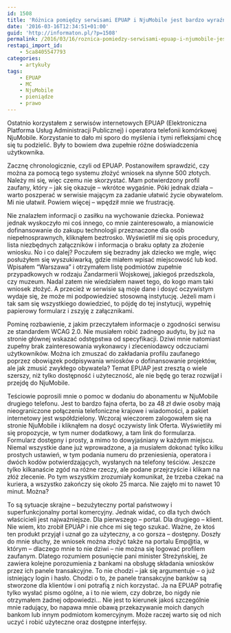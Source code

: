 ```yaml
---
id: 1508
title: 'Różnica pomiędzy serwisami EPUAP i NjuMobile jest bardzo wyraźna'
date: '2016-03-16T12:34:51+01:00'
guid: 'http://informaton.pl/?p=1508'
permalink: /2016/03/16/roznica-pomiedzy-serwisami-epuap-i-njumobile-jest-bardzo-wyrazna/
restapi_import_id:
    - 5ca8405547793
categories:
    - artykuły
tags:
    - EPUAP
    - MC
    - NjuMobile
    - pieniądze
    - prawo
---
```


Ostatnio korzystałem z serwisów internetowych EPUAP (Elektroniczna Platforma Usług Administracji Publicznej) i operatora telefonii komórkowej NjuMobile. Korzystanie to dało mi sporo do myślenia i tymi refleksjami chcę się tu podzielić. Były to bowiem dwa zupełnie różne doświadczenia użytkownika.

Zacznę chronologicznie, czyli od EPUAP. Postanowiłem sprawdzić, czy można za pomocą tego systemu złożyć wniosek na słynne 500 złotych. Należy mi się, więc czemu nie skorzystać. Mam potwierdzony profil zaufany, który – jak się okazuje – wkrótce wygaśnie. Póki jednak działa – warto poszperać w serwisie mającym za zadanie ułatwić życie obywatelom. Mi nie ułatwił. Powiem więcej – wpędził mnie we frustrację.

Nie znalazłem informacji o zasiłku na wychowanie dziecka. Ponieważ jednak wyskoczyło mi coś innego, co mnie zainteresowało, a mianowicie dofinansowanie do zakupu technologii przeznaczone dla osób niepełnosprawnych, kliknąłem beztrosko. Wyświetlił mi się opis procedury, lista niezbędnych załączników i informacja o braku opłaty za złożenie wniosku. No i co dalej? Poczułem się bezradny jak dziecko we mgle, więc posłużyłem się wyszukiwarką, gdzie miałem wpisać miejscowość lub kod. Wpisałem “Warszawa” i otrzymałem listę podmiotów zupełnie przypadkowych w rodzaju Żandarmerii Wojskowej, jakiegoś przedszkola, czy muzeum. Nadal zatem nie wiedziałem nawet tego, do kogo mam taki wniosek złożyć. A przecież w serwisie są moje dane i dosyć oczywistym wydaje się, że może mi podpowiedzieć stosowną instytucję. Jeżeli mam i tak sam się wszystkiego dowiedzieć, to pójdę do tej instytucji, wypełnię papierowy formularz i zszyję z załącznikami.

Pominę rozbawienie, z jakim przeczytałem informacje o zgodności serwisu ze standardem WCAG 2.0. Nie musiałem robić żadnego audytu, by już na stronie głównej wskazać odstępstwa od specyfikacji. Dziwi mnie natomiast zupełny brak zainteresowania wykonawcy i zleceniodawcy odczuciami użytkowników. Można ich zmuszać do zakładania profilu zaufanego poprzez obowiązek podpisywania wniosków o dofinansowanie projektów, ale jak zmusić zwykłego obywatela? Temat EPUAP jest zresztą o wiele szerszy, niż tylko dostępność i użyteczność, ale nie będę go teraz rozwijał i przejdę do NjuMobile.

Teściowie poprosili mnie o pomoc w dodaniu do abonamentu w NjuMobile drugiego telefonu. Jest to bardzo fajna oferta, bo za 48 zł dwie osoby mają nieograniczone połączenia telefoniczne krajowe i wiadomości, a pakiet internetowy jest współdzielony. Wczoraj wieczorem zalogowałem się na stronie NjuMobile i kliknąłem na dosyć oczywisty link Oferta. Wyświetliły mi się propozycje, w tym numer dodatkowy, a tam link do formularza. Formularz dostępny i prosty, a mimo to dowyjaśniany w każdym miejscu. Niemal wszystkie dane już wprowadzone, a ja musiałem dokonać tylko kilku prostych ustawień, w tym podania numeru do przeniesienia, operatora i dwóch kodów potwierdzających, wysłanych na telefony teściów. Jeszcze tylko kilkanaście zgód na różne rzeczy, ale podane przejrzyście i klikam na złóż zlecenie. Po tym wszystkim zrozumiały komunikat, że trzeba czekać na kuriera, a wszystko zakończy się około 25 marca. Nie zajęło mi to nawet 10 minut. Można?

To są sytuacje skrajne – bezużyteczny portal państwowy i superfunkcjonalny portal komercyjny. Jednak widać, co dla tych dwóch właścicieli jest najważniejsze. Dla pierwszego – portal. Dla drugiego – klient. Nie wiem, kto zrobił EPUAP i nie chce mi się tego szukać. Ważne, że ktoś ten produkt przyjął i uznał go za użyteczny, a co gorsza – dostępny. Doszły do mnie słuchy, że wniosek można złożyć także na portalu Emp@tia, w którym – dlaczego mnie to nie dziwi – nie można się logować profilem zaufanym. Dlatego rozumiem posunięcie pani minister Streżyńskiej, że zawiera kolejne porozumienia z bankami na obsługę składania wniosków przez ich panele transakcyjne. To nie chodzi – jak się argumentuje – o już istniejący login i hasło. Chodzi o to, że panele transakcyjne banków są stworzone dla klientów i oni potrafią z nich korzystać. Ja na EPUAP potrafię tylko wysłać pismo ogólne, a i to nie wiem, czy dobrze, bo nigdy nie otrzymałem żadnej odpowiedzi… Nie jest to kierunek jakoś szczególnie mnie radujący, bo napawa mnie obawą przekazywanie moich danych bankom lub innym podmiotom komercyjnym. Może raczej warto się od nich uczyć i robić użyteczne oraz dostępne interfejsy.

